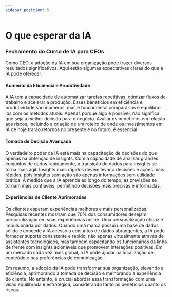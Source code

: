 ```yaml
---
sidebar_position: 5
---
```

# O que esperar da IA
### Fechamento do Curso de IA para CEOs

Como CEO, a adoção da IA em sua organização pode trazer diversos resultados significativos. Aqui estão algumas expectativas claras do que a IA pode oferecer:

#### Aumento da Eficiência e Produtividade

A IA tem a capacidade de automatizar tarefas repetitivas, otimizar fluxos de trabalho e acelerar a produção. Esses benefícios em eficiência e produtividade são inúmeros, mas é fundamental compará-los e equilibrá-los com os métodos atuais. Apenas porque algo é possível, não significa que seja a melhor decisão para o negócio. Avaliar os benefícios em relação aos riscos, incluindo a criação de um roteiro de onde os investimentos em IA de hoje trarão retornos no presente e no futuro, é essencial.

#### Tomada de Decisão Avançada

O verdadeiro poder da IA está mais na capacitação de decisões do que apenas na obtenção de insights. Com a capacidade de analisar grandes conjuntos de dados rapidamente, a transição de dados para insights se torna mais ágil. Insights mais rápidos devem levar a decisões e ações mais rápidas, pois insights sem ação são apenas informações sem utilidade prática. À medida que a IA aprende ao longo do tempo, as previsões se tornam mais confiáveis, permitindo decisões mais precisas e informadas.

#### Experiências de Cliente Aprimoradas

Os clientes esperam experiências melhores e mais personalizadas. Pesquisas recentes mostram que 70% dos consumidores desejam personalização em suas experiências online. Uma personalização eficaz é impulsionada por dados. Quando uma marca possui uma base de dados sólida e concede à IA acesso a conjuntos de dados abrangentes, a IA pode fornecer suporte consistente e rápido, não apenas virtualmente através de assistentes tecnológicos, mas também capacitando os funcionários da linha de frente com insights acionáveis que promovem interações positivas. Em um mercado cada vez mais global, a IA pode ajudar na localização de conteúdo e nas preferências de comunicação.

Em resumo, a adoção da IA pode transformar sua organização, elevando a eficiência, aprimorando a tomada de decisão e melhorando a experiência do cliente. No entanto, é crucial abordar essa transformação com uma visão equilibrada e estratégica, considerando tanto os benefícios quanto os riscos.